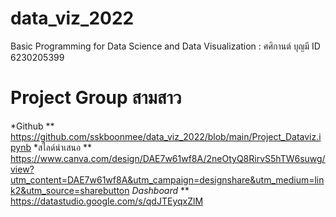 # data_viz_2022
Basic Programming for Data Science and Data Visualization : ศศิกานต์ บุญมี ID 6230205399

# Project Group สามสาว
*Github
** https://github.com/sskboonmee/data_viz_2022/blob/main/Project_Dataviz.ipynb
*สไลด์นำเสนอ
** https://www.canva.com/design/DAE7w61wf8A/2neOtyQ8RirvS5hTW6suwg/view?utm_content=DAE7w61wf8A&utm_campaign=designshare&utm_medium=link2&utm_source=sharebutton
*Dashboard*
** https://datastudio.google.com/s/qdJTEyqxZlM
